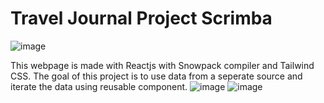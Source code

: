 # Travel Journal Project Scrimba
![image](https://user-images.githubusercontent.com/65794951/177198817-918ec974-d7b1-417a-b654-7a46da0db6bd.png)

This webpage is made with Reactjs with Snowpack compiler and Tailwind CSS. 
The goal of this project is to use data from a seperate source and iterate the data using reusable component.
![image](https://user-images.githubusercontent.com/65794951/177199234-f6b58473-e421-4934-809a-9ab1fff153d1.png)
![image](https://user-images.githubusercontent.com/65794951/177199459-9b96056d-48e9-40d6-9eea-4253fa004007.png)
